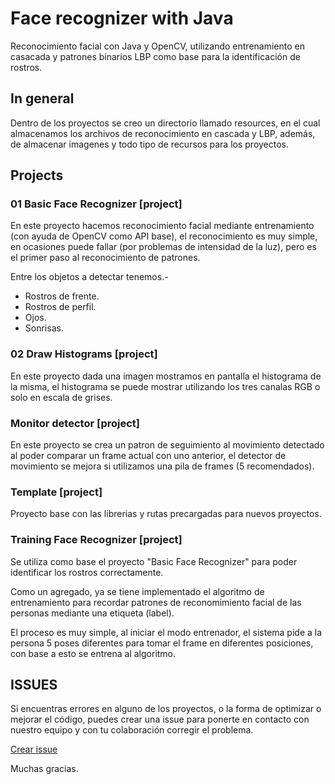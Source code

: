 # Face recognizer with Java

Reconocimiento facial con Java y OpenCV, utilizando entrenamiento en casacada y patrones binarios LBP como base para la identificación de rostros.

## In general

Dentro de los proyectos se creo un directorio llamado resources, en el cual almacenamos los archivos de reconocimiento en cascada y LBP, además, de almacenar imagenes y todo tipo de recursos para los proyectos.

## Projects

### 01 Basic Face Recognizer [project]

En este proyecto hacemos reconocimiento facial mediante entrenamiento (con ayuda de OpenCV como API base), el reconocimiento es muy simple, en ocasiones puede fallar (por problemas de intensidad de la luz), pero es el primer paso al reconocimiento de patrones.

Entre los objetos a detectar tenemos.-

* Rostros de frente.
* Rostros de perfil.
* Ojos.
* Sonrisas.

### 02 Draw Histograms [project]

En este proyecto dada una imagen mostramos en pantalla el histograma de la misma, el histograma se puede mostrar utilizando los tres canalas RGB o solo en escala de grises.

### Monitor detector [project]

En este proyecto se crea un patron de seguimiento al movimiento detectado al poder comparar un frame actual con uno anterior, el detector de movimiento se mejora si utilizamos una pila de frames (5 recomendados).

### Template [project]

Proyecto base con las librerias y rutas precargadas para nuevos proyectos.

### Training Face Recognizer [project]

Se utiliza como base el proyecto "Basic Face Recognizer" para poder identificar los rostros correctamente.

Como un agregado, ya se tiene implementado el algoritmo de entrenamiento para recordar patrones de reconomimiento facial de las personas mediante una etiqueta (label).

El proceso es muy simple, al iniciar el modo entrenador, el sistema pide a la persona 5 poses diferentes para tomar el frame en diferentes posiciones, con base a esto se entrena al algoritmo.

## ISSUES

Si encuentras errores en alguno de los proyectos, o la forma de optimizar o mejorar el código, puedes crear una issue para ponerte en contacto con nuestro equipo y con tu colaboración corregir el problema.

[Crear issue](https://github.com/itswall-e/face-recognizer-with-java/issues)

Muchas gracias.